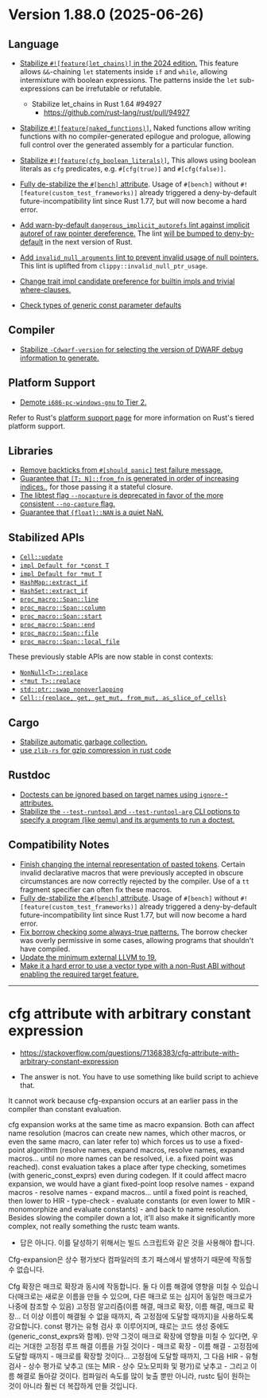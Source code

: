 Version 1.88.0 (2025-06-26)
==========================

<a id="1.88.0-Language"></a>

Language
--------
- [Stabilize `#![feature(let_chains)]` in the 2024 edition.](https://github.com/rust-lang/rust/pull/132833)
  This feature allows `&&`-chaining `let` statements inside `if` and `while`, allowing intermixture with boolean expressions. The patterns inside the `let` sub-expressions can be irrefutable or refutable.
    - Stabilize let_chains in Rust 1.64 #94927 
      - https://github.com/rust-lang/rust/pull/94927

- [Stabilize `#![feature(naked_functions)]`.](https://github.com/rust-lang/rust/pull/134213)
  Naked functions allow writing functions with no compiler-generated epilogue and prologue, allowing full control over the generated assembly for a particular function.
- [Stabilize `#![feature(cfg_boolean_literals)]`.](https://github.com/rust-lang/rust/pull/138632)
  This allows using boolean literals as `cfg` predicates, e.g. `#[cfg(true)]` and `#[cfg(false)]`.
- [Fully de-stabilize the `#[bench]` attribute](https://github.com/rust-lang/rust/pull/134273). Usage of `#[bench]` without `#![feature(custom_test_frameworks)]` already triggered a deny-by-default future-incompatibility lint since Rust 1.77, but will now become a hard error.
- [Add warn-by-default `dangerous_implicit_autorefs` lint against implicit autoref of raw pointer dereference.](https://github.com/rust-lang/rust/pull/123239)
  The lint [will be bumped to deny-by-default](https://github.com/rust-lang/rust/pull/141661) in the next version of Rust.
- [Add `invalid_null_arguments` lint to prevent invalid usage of null pointers.](https://github.com/rust-lang/rust/pull/119220)
  This lint is uplifted from `clippy::invalid_null_ptr_usage`.
- [Change trait impl candidate preference for builtin impls and trivial where-clauses.](https://github.com/rust-lang/rust/pull/138176)
- [Check types of generic const parameter defaults](https://github.com/rust-lang/rust/pull/139646)

<a id="1.88.0-Compiler"></a>

Compiler
--------
- [Stabilize `-Cdwarf-version` for selecting the version of DWARF debug information to generate.](https://github.com/rust-lang/rust/pull/136926)


<a id="1.88.0-Platform-Support"></a>

Platform Support
----------------
- [Demote `i686-pc-windows-gnu` to Tier 2.](https://blog.rust-lang.org/2025/05/26/demoting-i686-pc-windows-gnu/)


Refer to Rust's [platform support page][platform-support-doc]
for more information on Rust's tiered platform support.

[platform-support-doc]: https://doc.rust-lang.org/rustc/platform-support.html

<a id="1.88.0-Libraries"></a>

Libraries
---------
- [Remove backticks from `#[should_panic]` test failure message.](https://github.com/rust-lang/rust/pull/136160)
- [Guarantee that `[T; N]::from_fn` is generated in order of increasing indices.](https://github.com/rust-lang/rust/pull/139099), for those passing it a stateful closure.
- [The libtest flag `--nocapture` is deprecated in favor of the more consistent `--no-capture` flag.](https://github.com/rust-lang/rust/pull/139224)
- [Guarantee that `{float}::NAN` is a quiet NaN.](https://github.com/rust-lang/rust/pull/139483)


<a id="1.88.0-Stabilized-APIs"></a>

Stabilized APIs
---------------

- [`Cell::update`](https://doc.rust-lang.org/stable/std/cell/struct.Cell.html#method.update)
- [`impl Default for *const T`](https://doc.rust-lang.org/nightly/std/primitive.pointer.html#impl-Default-for-*const+T)
- [`impl Default for *mut T`](https://doc.rust-lang.org/nightly/std/primitive.pointer.html#impl-Default-for-*mut+T)
- [`HashMap::extract_if`](https://doc.rust-lang.org/stable/std/collections/struct.HashMap.html#method.extract_if)
- [`HashSet::extract_if`](https://doc.rust-lang.org/stable/std/collections/struct.HashSet.html#method.extract_if)
- [`proc_macro::Span::line`](https://doc.rust-lang.org/stable/proc_macro/struct.Span.html#method.line)
- [`proc_macro::Span::column`](https://doc.rust-lang.org/stable/proc_macro/struct.Span.html#method.column)
- [`proc_macro::Span::start`](https://doc.rust-lang.org/stable/proc_macro/struct.Span.html#method.start)
- [`proc_macro::Span::end`](https://doc.rust-lang.org/stable/proc_macro/struct.Span.html#method.end)
- [`proc_macro::Span::file`](https://doc.rust-lang.org/stable/proc_macro/struct.Span.html#method.file)
- [`proc_macro::Span::local_file`](https://doc.rust-lang.org/stable/proc_macro/struct.Span.html#method.local_file)

These previously stable APIs are now stable in const contexts:

- [`NonNull<T>::replace`](https://doc.rust-lang.org/stable/std/ptr/struct.NonNull.html#method.replace)
- [`<*mut T>::replace`](https://doc.rust-lang.org/stable/std/primitive.pointer.html#method.replace)
- [`std::ptr::swap_nonoverlapping`](https://github.com/rust-lang/rust/pull/137280)
- [`Cell::{replace, get, get_mut, from_mut, as_slice_of_cells}`](https://github.com/rust-lang/rust/pull/137928)


<a id="1.88.0-Cargo"></a>

Cargo
-----
- [Stabilize automatic garbage collection.](https://github.com/rust-lang/cargo/pull/14287/)
- [use `zlib-rs` for gzip compression in rust code](https://github.com/rust-lang/cargo/pull/15417/)

<a id="1.88.0-Rustdoc"></a>

Rustdoc
-----
- [Doctests can be ignored based on target names using `ignore-*` attributes.](https://github.com/rust-lang/rust/pull/137096)
- [Stabilize the `--test-runtool` and `--test-runtool-arg` CLI options to specify a program (like qemu) and its arguments to run a doctest.](https://github.com/rust-lang/rust/pull/137096)

<a id="1.88.0-Compatibility-Notes"></a>

Compatibility Notes
-------------------
- [Finish changing the internal representation of pasted tokens](https://github.com/rust-lang/rust/pull/124141). Certain invalid declarative macros that were previously accepted in obscure circumstances are now correctly rejected by the compiler. Use of a `tt` fragment specifier can often fix these macros.
- [Fully de-stabilize the `#[bench]` attribute](https://github.com/rust-lang/rust/pull/134273). Usage of `#[bench]` without `#![feature(custom_test_frameworks)]` already triggered a deny-by-default future-incompatibility lint since Rust 1.77, but will now become a hard error.
- [Fix borrow checking some always-true patterns.](https://github.com/rust-lang/rust/pull/139042)
  The borrow checker was overly permissive in some cases, allowing programs that shouldn't have compiled.
- [Update the minimum external LLVM to 19.](https://github.com/rust-lang/rust/pull/139275)
- [Make it a hard error to use a vector type with a non-Rust ABI without enabling the required target feature.](https://github.com/rust-lang/rust/pull/139309)


<hr />

# cfg attribute with arbitrary constant expression
- https://stackoverflow.com/questions/71368383/cfg-attribute-with-arbitrary-constant-expression

- The answer is not. You have to use something like build script to achieve that.

It cannot work because cfg-expansion occurs at an earlier pass in the compiler than constant evaluation.

cfg expansion works at the same time as macro expansion. Both can affect name resolution (macros can create new names, which other macros, or even the same macro, can later refer to) which forces us to use a fixed-point algorithm (resolve names, expand macros, resolve names, expand macros... until no more names can be resolved, i.e. a fixed point was reached). const evaluation takes a place after type checking, sometimes (with generic_const_exprs) even during codegen. If it could affect macro expansion, we would have a giant fixed-point loop resolve names - expand macros - resolve names - expand macros... until a fixed point is reached, then lower to HIR - type-check - evaluate constants (or even lower to MIR - monomorphize and evaluate constants) - and back to name resolution. Besides slowing the compiler down a lot, it'll also make it significantly more complex, not really something the rustc team wants.

- 답은 아니다. 이를 달성하기 위해서는 빌드 스크립트와 같은 것을 사용해야 합니다.

Cfg-expansion은 상수 평가보다 컴파일러의 초기 패스에서 발생하기 때문에 작동할 수 없습니다.

Cfg 확장은 매크로 확장과 동시에 작동합니다. 둘 다 이름 해결에 영향을 미칠 수 있습니다(매크로는 새로운 이름을 만들 수 있으며, 다른 매크로 또는 심지어 동일한 매크로가 나중에 참조할 수 있음) 고정점 알고리즘(이름 해결, 매크로 확장, 이름 해결, 매크로 확장... 더 이상 이름이 해결될 수 없을 때까지, 즉 고정점에 도달할 때까지)을 사용하도록 강요합니다. const 평가는 유형 검사 후 이루어지며, 때로는 코드 생성 중에도 (generic_const_exprs와 함께). 만약 그것이 매크로 확장에 영향을 미칠 수 있다면, 우리는 거대한 고정점 루프 해결 이름을 가질 것이다 - 매크로 확장 - 이름 해결 - 고정점에 도달할 때까지 - 매크로를 확장할 것이다... 고정점에 도달할 때까지, 그 다음 HIR - 유형 검사 - 상수 평가로 낮추고 (또는 MIR - 상수 모노모피화 및 평가)로 낮추고 - 그리고 이름 해결로 돌아갈 것이다. 컴파일러 속도를 많이 늦출 뿐만 아니라, rustc 팀이 원하는 것이 아니라 훨씬 더 복잡하게 만들 것입니다.
